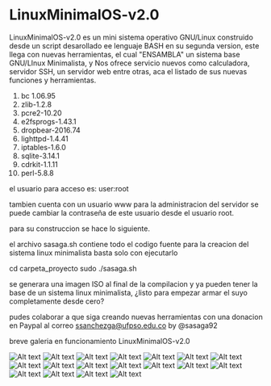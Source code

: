 # LinuxMinimalOS-v2.0

LinuxMinimalOS-v2.0 es un mini sistema operativo GNU/Linux construido desde un script desarollado ee lenguaje BASH en su segunda version, este llega  con nuevas herramientas, el cual "ENSAMBLA" un sistema base GNU/LInux Minimalista, y Nos ofrece servicio nuevos como calculadora, servidor SSH, un servidor web entre otras, aca el listado de sus nuevas funciones y herramientas.

1.  bc 1.06.95 
2.  zlib-1.2.8 
3.  pcre2-10.20 
4.  e2fsprogs-1.43.1 
5.  dropbear-2016.74 
6.  lighttpd-1.4.41 
7.  iptables-1.6.0 
8.  sqlite-3.14.1 
9.  cdrkit-1.1.11
10. perl-5.8.8 

el usuario para acceso es:
user:root

tambien cuenta con un usuario www para la administracion del servidor se puede cambiar la contraseña de este usuario desde el usuario root.

para su construccion se hace lo siguiente.

el archivo sasaga.sh contiene todo el codigo fuente para la creacion del sistema linux minimalista basta solo con ejecutarlo

cd carpeta_proyecto
sudo ./sasaga.sh


se generara una imagen ISO al final de la compilacion y ya pueden tener la base de un sistema linux minimalista, ¿listo para empezar armar el suyo completamente desde cero?


pudes colaborar a que siga creando nuevas herramientas con una donacion en Paypal al correo ssanchezga@ufpso.edu.co
by @sasaga92

breve galeria en funcionamiento LinuxMinimalOS-v2.0

![Alt text](galeria/1.png "LinuxMinimal1")
![Alt text](galeria/2.png "LinuxMinimal2")
![Alt text](galeria/3.png "LinuxMinimal3")
![Alt text](galeria/4.png "LinuxMinimal4")
![Alt text](galeria/5.png "LinuxMinimal5")
![Alt text](galeria/6.png "LinuxMinimal6")
![Alt text](galeria/7.png "LinuxMinimal7")
![Alt text](galeria/8.png "LinuxMinimal8")
![Alt text](galeria/9.png "LinuxMinimal9")
![Alt text](galeria/10.png "LinuxMinimal10")
![Alt text](galeria/11.png "LinuxMinimal11")
![Alt text](galeria/12.png "LinuxMinimal12")
![Alt text](galeria/13.png "LinuxMinimal13")
![Alt text](galeria/14.png "LinuxMinimal14")
![Alt text](galeria/15.png "LinuxMinimal15")
![Alt text](galeria/16.png "LinuxMinimal16")
![Alt text](galeria/17.png "LinuxMinimal17")
![Alt text](galeria/18.png "LinuxMinimal18")

